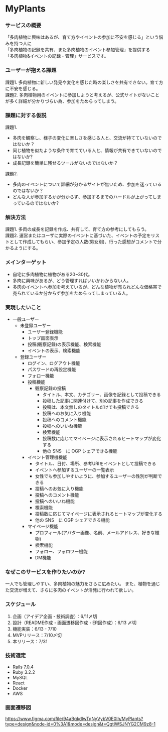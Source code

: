 # MyPlants
### サービスの概要
「多肉植物に興味はあるが、育て方やイベントの参加に不安を感じる」という悩みを持つ人に  
「多肉植物の記録を共有、また多肉植物のイベント参加管理」を提供する  
「多肉植物&イベントの記録・管理」サービスです。  

### ユーザーが抱える課題
課題1. 多肉植物に新しい発見や変化を感じた時の楽しさを共有できない。育て方に不安を感じる。  
課題2. 多肉植物用のイベントに参加しようと考えるが、公式サイトがないことが多く詳細が分かりづらい為、参加をためらってしまう。

### 課題に対する仮説
課題1. 
- 多肉を観察し、様子の変化に楽しさを感じる人と、交流が持てていないのではないか？
- 同じ植物を似たような条件で育てている人と、情報が共有できていないのではないか?
- 成長記録を簡単に残せるツールがないのではないか？

課題2.
- 多肉のイベントについて詳細が分かるサイトが無いため、参加を迷っているのではないか？
- どんな人が参加するかが分からず、参加するまでのハードルが上がってしまっているのではないか?

### 解決方法
課題1. 多肉の成長を記録を作成、共有して、育て方の参考にしてもらう。  
課題2. 運営またはユーザに実際のイベントに基づいた、イベントの予定をリストとして作成してもらい、参加予定の人数(男女別)、行った感想がコメントで分かるようにする。

### メインターゲット
- 自宅に多肉植物に植物がある20~30代。
- 多肉に興味があるが、どう管理すればいいかわからない人。
- 多肉のイベントへ参加を考えているが、どんな植物が売られどんな価格帯で売られているか分からず参加をためらってしまっている人。

### 実現したいこと
- 一般ユーザー
    - 未登録ユーザー
        - ユーザー登録機能
        - トップ画面表示
        - 投稿(観察記録)の表示機能、検索機能
        - イベントの表示、検索機能
    - 登録ユーザー
        - ログイン、ログアウト機能
        - パスワードの再設定機能
        - フォロー機能
        - 投稿機能
            - 観察記録の投稿
                - タイトル、本文、カテゴリー、画像を記録として投稿できる
                - 投稿した記事に関連付けて、別の記事を作成できる
                - 投稿は、本文無しのタイトルだけでも投稿できる
                - 投稿へのお気に入り機能 
                - 投稿へのコメント機能
                - 投稿へのいいね機能
                - 検索機能
                - 投稿数に応じてマイページに表示されるヒートマップが変化する
                - 他の SNS　に OGP シェアできる機能
        - イベント管理機機能
            - タイトル、日付、場所、参考URlをイベントとして投稿できる
            - イベントへ参加するユーザーの一覧表示 
            - 女性でも参加しやすいように、参加するユーザーの性別が判断できる
            - 投稿へのお気に入り機能 
            - 投稿へのコメント機能
            - 投稿へのいいね機能
            - 検索機能
            - 投稿数に応じてマイページに表示されるヒートマップが変化する
            - 他の SNS　に OGP シェアできる機能
        - マイページ機能
            - プロフィール(アバター画像、名前、メールアドレス、好きな植物)
            - 検索機能
            - フォロー、フォロワー機能
            - DM機能


### なぜこのサービスを作りたいのか?
一人でも管理しやすい、多肉植物の魅力をさらに広めたい。
また、植物を通じた交流が増えて、さらに多肉のイベントが活発に行われて欲しい。

### スケジュール
1. 企画（アイデア企画・技術調査）：6/11〆切
2. 設計（README作成・画面遷移図作成・ER図作成）：6/13 〆切
3. 機能実装：6/13 - 7/10
4. MVPリリース：7/10〆切
5. 本リリース：7/31

### 技術選定
- Rails 7.0.4
- Ruby 3.2.2
- MySQL
- React
- Docker
- AWS

### 画面遷移図
https://www.figma.com/file/94aBqkdlwTqNyVybV0E0Ih/MyPlants?type=design&node-id=0%3A1&mode=design&t=QgtIWSJNYG2CM9z8-1

